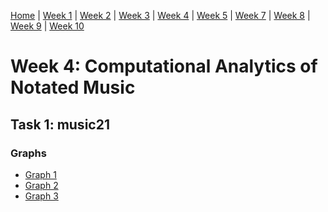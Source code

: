 [Home](README.md) | [Week 1](week1.md) | [Week 2](week2.md) | [Week 3](week3.md) | [Week 4](week4.md) | [Week 5](week5.md) | [Week 7](week7.md) | [Week 8](week8.md) | [Week 9](week9.md) | [Week 10](week10.md)
# Week 4: Computational Analytics of Notated Music
## Task 1: music21 
### Graphs
* [Graph 1](data/octave_by_count.png)
* [Graph 2](data/piano_roll.png)
* [Graph 3](data/quarter_length_by_pitch.png)
